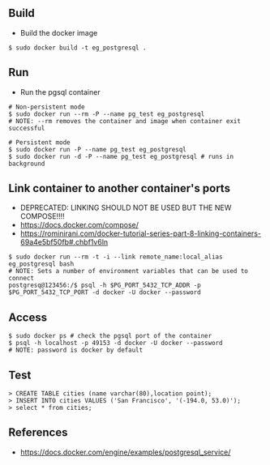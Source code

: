 
## Build
* Build the docker image
```
$ sudo docker build -t eg_postgresql .
```

## Run
* Run the pgsql container
```
# Non-persistent mode
$ sudo docker run --rm -P --name pg_test eg_postgresql
# NOTE: --rm removes the container and image when container exit successful

# Persistent mode
$ sudo docker run -P --name pg_test eg_postgresql
$ sudo docker run -d -P --name pg_test eg_postgresql # runs in background
```

## Link container to another container's ports
* DEPRECATED: LINKING SHOULD NOT BE USED BUT THE NEW COMPOSE!!!!
 * https://docs.docker.com/compose/
 * https://rominirani.com/docker-tutorial-series-part-8-linking-containers-69a4e5bf50fb#.chbf1v6ln
```
$ sudo docker run --rm -t -i --link remote_name:local_alias eg_postgresql bash
# NOTE: Sets a number of environment variables that can be used to connect
postgresq@123456:/$ psql -h $PG_PORT_5432_TCP_ADDR -p $PG_PORT_5432_TCP_PORT -d docker -U docker --password
```

## Access
```
$ sudo docker ps # check the pgsql port of the container
$ psql -h localhost -p 49153 -d docker -U docker --password
# NOTE: password is docker by default
```

## Test
```
> CREATE TABLE cities (name varchar(80),location point);
> INSERT INTO cities VALUES ('San Francisco', '(-194.0, 53.0)');
> select * from cities;
```

## References
* https://docs.docker.com/engine/examples/postgresql_service/
